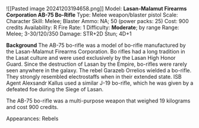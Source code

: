 ![[Pasted image 20241203194658.png]]
Model: **Lasan-Malamut Firearms Corporation AB-75 Bo-Rifle**
Type: Melee weapon/blaster pistol
Scale: Character
Skill: Melee; Blaster
Ammo: NA; 50 (power packs: 25)
Cost: 900 credits
Availability: R
Fire Rate: 1
Difficulty: **Moderate**; by range
Range: Melee; 3-30/120/350
Damage: STR+2D Stun; 4D+1

**Background**
The AB-75 bo-rifle was a model of bo-rifle manufactured by the Lasan-Malamut Firearms Corporation. Bo rifles had a long tradition in the Lasat culture and were used exclusively by the Lasan High Honor Guard. Since the destruction of Lasan by the Empire, bo-rifles were rarely seen anywhere in the galaxy. The rebel Garazeb Orrelios wielded a bo-rifle. They strongly resembled electrostaffs when in their extended state. ISB Agent Alexsandr Kallus used a similar J-19 bo-rifle, which he was given by a defeated foe during the Siege of Lasan.

The AB-75 bo-rifle was a multi-purpose weapon that weighed 19 kilograms and cost 900 credits.

Appearances: Rebels

